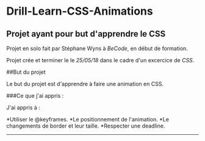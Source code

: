 # Drill-Learn-CSS-Animations
Projet ayant pour but d'apprendre le CSS
----------------------------------------


Projet en solo fait par Stéphane Wyns à *BeCode*, en début de formation.

Projet crée et terminer le le *25/05/18* dans le cadre d'un excercice de *CSS*.


##But du projet

Le but du projet est d'apprendre à faire une animation en CSS.


###Ce que j'ai appris :

J'ai appris à :

*Utiliser le @keyframes.
*Le positionnement de l'animation.
*Le changements de border et leur taille.
*Respecter une deadline.


----------------------

